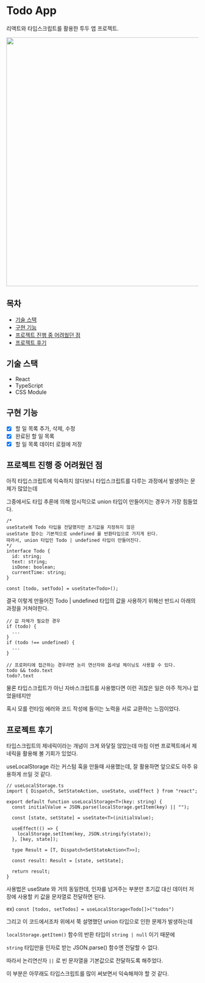 # Todo App

리액트와 타입스크립트를 활용한 투두 앱 프로젝트.

<img src="https://user-images.githubusercontent.com/68897260/105639103-aaa78c80-5eb9-11eb-931f-95bd349cfb00.png" width="650" height="650" />

## 목차

- [기술 스택](#기술-스택)
- [구현 기능](#구현-기능)
- [프로젝트 진행 중 어려웠던 점](#프로젝트-진행-중-어려웠던-점)
- [프로젝트 후기](#프로젝트-후기)

## 기술 스택

- React
- TypeScript
- CSS Module

## 구현 기능

- [x] 할 일 목록 추가, 삭제, 수정
- [x] 완료된 할 일 목록
- [x] 할 일 목록 데이터 로컬에 저장

## 프로젝트 진행 중 어려웠던 점

아직 타입스크립트에 익숙하지 않다보니 타입스크립트를 다루는 과정에서 발생하는 문제가 많았는데

그중에서도 타입 추론에 의해 암시적으로 union 타입이 만들어지는 경우가 가장 힘들었다.

```tsx
/*
useState에 Todo 타입을 전달했지만 초기값을 지정하지 않은
useState 함수는 기본적으로 undefined 를 반환타입으로 가지게 된다.
따라서, union 타입인 Todo | undefined 타입이 만들어진다. 
*/
interface Todo {
  id: string;
  text: string;
  isDone: boolean;
  currentTime: string;
}

const [todo, setTodo] = useState<Todo>();
```

결국 이렇게 만들어진 Todo | undefined 타입의 값을 사용하기 위해선 반드시 아래의 과정을 거쳐야한다.

```tsx
// 값 자체가 필요한 경우
if (todo) {
  ...
}
if (todo !== undefined) {
  ...
}

// 프로퍼티에 접근하는 경우라면 논리 연산자와 옵셔널 체이닝도 사용할 수 있다.
todo && todo.text
todo?.text
```

물론 타입스크립트가 아닌 자바스크립트를 사용했다면 이런 귀찮은 일은 아주 적거나 없었을테지만

혹시 모를 런타임 에러와 코드 작성에 들이는 노력을 서로 교환하는 느낌이었다.

## 프로젝트 후기

타입스크립트의 제네릭이라는 개념이 크게 와닿질 않았는데 마침 이번 프로젝트에서 제네릭을 활용해 볼 기회가 있었다.

useLocalStorage 라는 커스텀 훅을 만들때 사용했는데, 잘 활용하면 앞으로도 아주 유용하게 쓰일 것 같다.

```tsx
// useLocalStorage.ts
import { Dispatch, SetStateAction, useState, useEffect } from "react";

export default function useLocalStorage<T>(key: string) {
  const initialValue = JSON.parse(localStorage.getItem(key) || "");

  const [state, setState] = useState<T>(initialValue);

  useEffect(() => {
    localStorage.setItem(key, JSON.stringify(state));
  }, [key, state]);

  type Result = [T, Dispatch<SetStateAction<T>>];

  const result: Result = [state, setState];

  return result;
}
```

사용법은 useState 와 거의 동일한데, 인자를 넘겨주는 부분만 초기값 대신 데이터 저장에 사용할 키 값을 문자열로 전달하면 된다.

ex) `const [todos, setTodos] = useLocalStorage<Todo[]>("todos")`

그리고 이 코드에서조차 위에서 쭉 설명했던 union 타입으로 인한 문제가 발생하는데

`localStorage.getItem()` 함수의 반환 타입이 `string | null` 이기 때문에

`string` 타입만을 인자로 받는 JSON.parse() 함수엔 전달할 수 없다.

따라서 논리연산자 `||` 로 빈 문자열을 기본값으로 전달하도록 해주었다.

이 부분은 아무래도 타입스크립트를 많이 써보면서 익숙해져야 할 것 같다.
